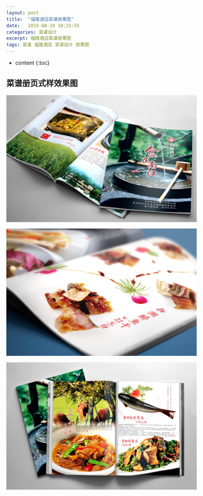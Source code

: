 ```yaml
---
layout: post
title:  "福隆酒店菜谱效果图"
date:   2015-08-10 10:15:55
categories: 菜谱设计
excerpt: 福隆酒店菜谱效果图
tags: 菜谱 福隆酒店 菜谱设计 效果图
---
```


* content
{:toc}

## 菜谱册页式样效果图

![福隆酒店](/css/pics/fulong/3.jpg "福隆菜谱效果图") 
   
![福隆酒店](/css/pics/fulong/2.jpg "福隆菜谱效果图")   

![福隆酒店](/css/pics/fulong/1.jpg "福隆菜谱效果图")   

